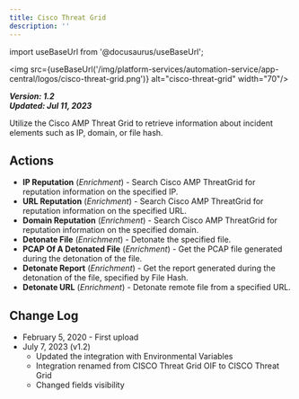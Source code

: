 ```yaml
---
title: Cisco Threat Grid
description: ''
---
```

import useBaseUrl from '@docusaurus/useBaseUrl';

<img src={useBaseUrl('/img/platform-services/automation-service/app-central/logos/cisco-threat-grid.png')} alt="cisco-threat-grid" width="70"/>

***Version: 1.2  
Updated: Jul 11, 2023***

Utilize the Cisco AMP Threat Grid to retrieve information about incident elements such as IP, domain, or file hash.

## Actions

* **IP Reputation** (*Enrichment*) - Search Cisco AMP ThreatGrid for reputation information on the specified IP.
* **URL Reputation** (*Enrichment*) - Search Cisco AMP ThreatGrid for reputation information on the specified URL.
* **Domain Reputation** (*Enrichment*) - Search Cisco AMP ThreatGrid for reputation information on the specified domain.
* **Detonate File** (*Enrichment*) - Detonate the specified file.
* **PCAP Of A Detonated File** (*Enrichment*) - Get the PCAP file generated during the detonation of the file.
* **Detonate Report** (*Enrichment*) - Get the report generated during the detonation of the file, specified by File Hash.
* **Detonate URL** (*Enrichment*) - Detonate remote file from a specified URL.

## Change Log

* February 5, 2020 - First upload
* July 7, 2023 (v1.2)
	+ Updated the integration with Environmental Variables
	+ Integration renamed from CISCO Threat Grid OIF to CISCO Threat Grid
	+ Changed fields visibility
